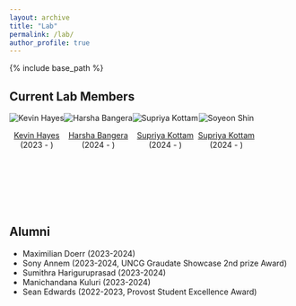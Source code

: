 ```yaml
---
layout: archive
title: "Lab"
permalink: /lab/
author_profile: true
---    
```


{% include base_path %}

## Current Lab Members

<div class="row"  >
    <div class="column" style="float:left;">
      <center>
      <div class="author__avatar">
            <img src="/academic/images/Kevin.png" class="author__avatar" alt="Kevin Hayes">
      </div>
      <div class="author__content">
            <p><a href = "https://www.linkedin.com/in/kevin-hayes-54248a228/">Kevin Hayes</a><br/>(2023 - )</p>
      </div>
      </center>
    </div>
    <div class="column" style="float:left;">
      <center>
      <div class="author__avatar">
            <img src="/academic/images/Harsha.png" class="author__avatar" alt="Harsha Bangera">
      </div>
      <div class="author__content">
            <p><a href = "https://www.linkedin.com/in/harshaamin/">Harsha Bangera</a><br/>(2024 - )</p>
      </div>
      </center>
    </div>
    <div class="column" style=" float:left;">
      <center>
      <div class="author__avatar">
            <img src="/academic/images/Supriya.jpeg" class="author__avatar" alt="Supriya Kottam">
      </div>
      <div class="author__content">
            <p><a href = "https://www.linkedin.com/in/supriya-kottam/">Supriya Kottam</a><br/>(2024 - )</p>
      </div>
      </center>
    </div>
    <div class="column" style=" float:left;">
      <center>
      <div class="author__avatar">
            <img src="/academic/images/Sophia.JPG" class="author__avatar" alt="Soyeon Shin">
      </div>
      <div class="author__content">
            <p><a href = "">Supriya Kottam</a><br/>(2024 - )</p>
      </div>
      </center>
    </div>

    
</div>

<br>
<br>
<br>
<br>
<br>
<br>
<br>
<br>
<br>
<br>

## Alumni
  + Maximilian Doerr (2023-2024)
  + Sony Annem (2023-2024, UNCG Graudate Showcase 2nd prize Award)
  + Sumithra Hariguruprasad (2023-2024)
  + Manichandana Kuluri (2023-2024)
  + Sean Edwards (2022-2023, Provost Student Excellence Award)

